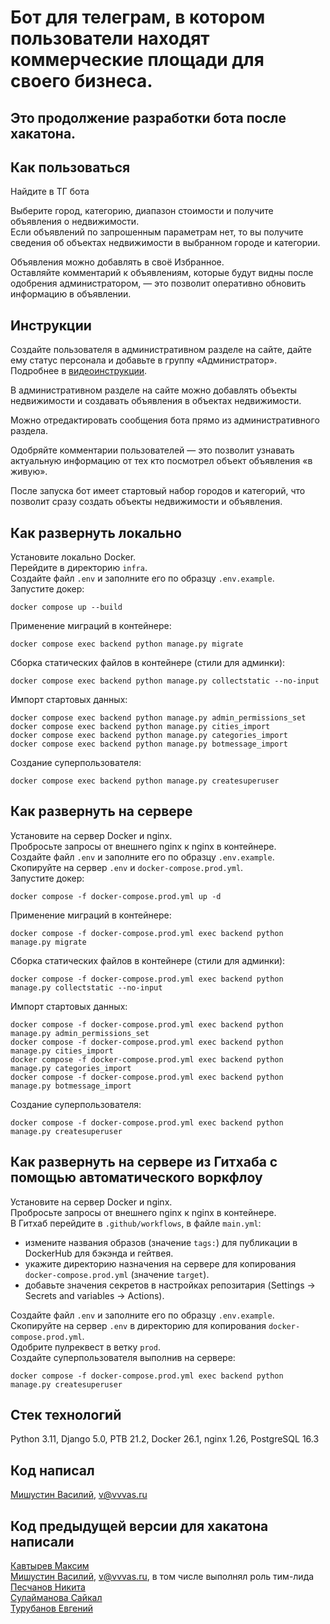 # Бот для телеграм, в котором пользователи находят коммерческие площади для своего бизнеса.  

## Это продолжение разработки бота после хакатона.  

## Как пользоваться
Найдите в ТГ бота  

Выберите город, категорию, диапазон стоимости и получите объявления о недвижимости.  
Если объявлений по запрошенным параметрам нет, то вы получите сведения об объектах недвижимости в выбранном городе и категории.  

Объявления можно добавлять в своё Избранное.  
Оставляйте комментарий к объявлениям, которые будут видны после одобрения администратором, — это позволит оперативно обновить информацию в объявлении.  

## Инструкции  

Создайте пользователя в административном разделе на сайте, дайте ему статус персонала и добавьте в группу «Администратор».  
Подробнее в [видеоинструкции](https://youtu.be/pqCblYN6W84).  

В административном разделе на сайте можно добавлять объекты недвижимости и создавать объявления в объектах недвижимости.  

Можно отредактировать сообщения бота прямо из административного раздела.  

Одобряйте комментарии пользователей — это позволит узнавать актуальную информацию от тех кто посмотрел объект объявления «в живую».  

После запуска бот имеет стартовый набор городов и категорий, что позволит сразу создать объекты недвижимости и объявления.

## Как развернуть локально
Установите локально Docker.  
Перейдите в директорию `infra`.  
Создайте файл `.env` и заполните его по образцу `.env.example`.  
Запустите докер:  
```
docker compose up --build  
```

Применение миграций в контейнере:  
```
docker compose exec backend python manage.py migrate  
```

Сборка статических файлов в контейнере (стили для админки):  
```
docker compose exec backend python manage.py collectstatic --no-input  
```

Импорт стартовых данных:  
```
docker compose exec backend python manage.py admin_permissions_set
docker compose exec backend python manage.py cities_import
docker compose exec backend python manage.py categories_import
docker compose exec backend python manage.py botmessage_import
```

Создание суперпользователя:  
```
docker compose exec backend python manage.py createsuperuser  
```

## Как развернуть на сервере
Установите на сервер Docker и nginx.  
Пробросьте запросы от внешнего nginx к nginx в контейнере.  
Создайте файл `.env` и заполните его по образцу `.env.example`.  
Скопируйте на сервер `.env` и `docker-compose.prod.yml`.  
Запустите докер:  
```
docker compose -f docker-compose.prod.yml up -d  
```

Применение миграций в контейнере:  
```
docker compose -f docker-compose.prod.yml exec backend python manage.py migrate  
```

Сборка статических файлов в контейнере (стили для админки):  
```
docker compose -f docker-compose.prod.yml exec backend python manage.py collectstatic --no-input  
```

Импорт стартовых данных:  
```
docker compose -f docker-compose.prod.yml exec backend python manage.py admin_permissions_set
docker compose -f docker-compose.prod.yml exec backend python manage.py cities_import  
docker compose -f docker-compose.prod.yml exec backend python manage.py categories_import  
docker compose -f docker-compose.prod.yml exec backend python manage.py botmessage_import  
```

Создание суперпользователя:  
```
docker compose -f docker-compose.prod.yml exec backend python manage.py createsuperuser  
```

## Как развернуть на сервере из Гитхаба с помощью автоматического воркфлоу  
Установите на сервер Docker и nginx.  
Пробросьте запросы от внешнего nginx к nginx в контейнере.  
В Гитхаб перейдите в `.github/workflows`, в файле `main.yml`:  
- измените названия образов (значение `tags:`) для публикации в DockerHub для бэкэнда и гейтвея.  
- укажите директорию назначения на сервере для копирования `docker-compose.prod.yml` (значение `target`).  
- добавьте значения секретов в настройках репозитария (Settings → Secrets and variables → Actions).  

Создайте файл `.env` и заполните его по образцу `.env.example`.  
Скопируйте на сервер `.env` в директорию для копирования `docker-compose.prod.yml`.  
Одобрите пулреквест в ветку `prod`.  
Создайте суперпользователя выполнив на сервере:  
```
docker compose -f docker-compose.prod.yml exec backend python manage.py createsuperuser  
```

## Стек технологий
Python 3.11, Django 5.0, PTB 21.2, Docker 26.1, nginx 1.26, PostgreSQL 16.3  

## Код написал 
[Мишустин Василий](https://github.com/VVVas), v@vvvas.ru   

## Код предыдущей версии для хакатона написали
[Кавтырев Максим](https://github.com/h-inek)  
[Мишустин Василий](https://github.com/VVVas), v@vvvas.ru, в том числе выполнял роль тим-лида   
[Песчанов Никита](https://github.com/ItWasCain)  
[Сулайманова Сайкал](https://github.com/saikal12)  
[Турубанов Евгений](https://github.com/eturubanov)  
